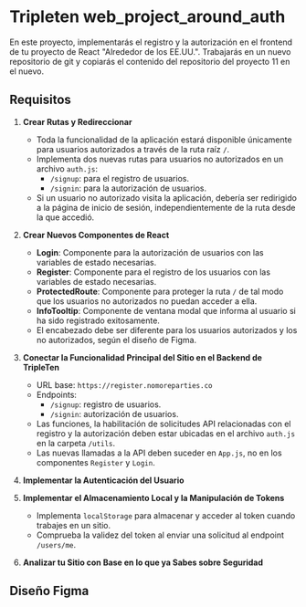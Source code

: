 # Tripleten web_project_around_auth

En este proyecto, implementarás el registro y la autorización en el frontend de tu proyecto de React "Alrededor de los EE.UU.". Trabajarás en un nuevo repositorio de git y copiarás el contenido del repositorio del proyecto 11 en el nuevo.

## Requisitos

1. **Crear Rutas y Redireccionar**
   - Toda la funcionalidad de la aplicación estará disponible únicamente para usuarios autorizados a través de la ruta raíz `/`.
   - Implementa dos nuevas rutas para usuarios no autorizados en un archivo `auth.js`:
     - `/signup`: para el registro de usuarios.
     - `/signin`: para la autorización de usuarios.
   - Si un usuario no autorizado visita la aplicación, debería ser redirigido a la página de inicio de sesión, independientemente de la ruta desde la que accedió.

2. **Crear Nuevos Componentes de React**
   - **Login**: Componente para la autorización de usuarios con las variables de estado necesarias.
   - **Register**: Componente para el registro de los usuarios con las variables de estado necesarias.
   - **ProtectedRoute**: Componente para proteger la ruta `/` de tal modo que los usuarios no autorizados no puedan acceder a ella.
   - **InfoTooltip**: Componente de ventana modal que informa al usuario si ha sido registrado exitosamente.
   - El encabezado debe ser diferente para los usuarios autorizados y los no autorizados, según el diseño de Figma.

3. **Conectar la Funcionalidad Principal del Sitio en el Backend de TripleTen**
   - URL base: `https://register.nomoreparties.co`
   - Endpoints:
     - `/signup`: registro de usuarios.
     - `/signin`: autorización de usuarios.
   - Las funciones, la habilitación de solicitudes API relacionadas con el registro y la autorización deben estar ubicadas en el archivo `auth.js` en la carpeta `/utils`.
   - Las nuevas llamadas a la API deben suceder en `App.js`, no en los componentes `Register` y `Login`.

4. **Implementar la Autenticación del Usuario**
  

5. **Implementar el Almacenamiento Local y la Manipulación de Tokens**
   - Implementa `localStorage` para almacenar y acceder al token cuando trabajes en un sitio.
   - Comprueba la validez del token al enviar una solicitud al endpoint `/users/me`.

6. **Analizar tu Sitio con Base en lo que ya Sabes sobre Seguridad**
  

## Diseño Figma
